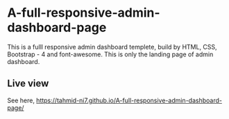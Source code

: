 # A-full-responsive-admin-dashboard-page
This is a fulll responsive admin dashboard templete, build by HTML, CSS, Bootstrap - 4 and font-awesome. This is only the landing page of admin dashboard.

## Live view
See here, https://tahmid-ni7.github.io/A-full-responsive-admin-dashboard-page/
